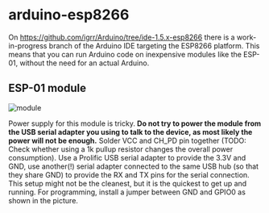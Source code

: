 # arduino-esp8266

On https://github.com/igrr/Arduino/tree/ide-1.5.x-esp8266 there is a work-in-progress branch of the Arduino IDE targeting the ESP8266 platform. This means that you can run Arduino code on inexpensive modules like the ESP-01, without the need for an actual Arduino.

ESP-01 module
-------------

![module](https://cloud.githubusercontent.com/assets/2480569/5793940/15d3ec1e-9f59-11e4-8584-c4694501e420.jpg)

Power supply for this module is tricky. __Do not try to power the module from the USB serial adapter you using to talk to the device, as most likely the power will not be enough.__
Solder VCC and CH_PD pin together (TODO: Check whether using a 1k pullup resistor changes the overall power consumption). Use a Prolific USB serial adapter to provide the 3.3V and GND, use another(!) serial adapter connected to the same USB hub (so that they share GND) to provide the RX and TX pins for the serial connection. This setup might not be the cleanest, but it is the quickest to get up and running. For programming, install a jumper between GND and GPIO0 as shown in the picture.
